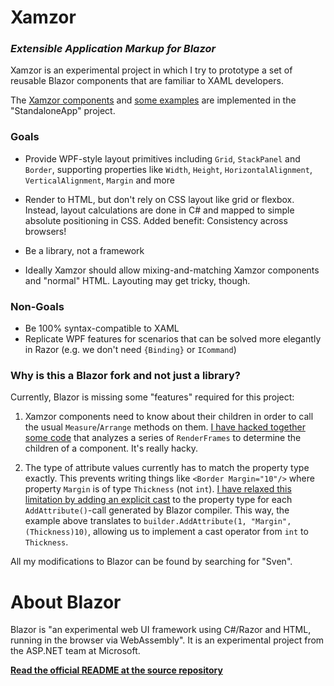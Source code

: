 # Xamzor
### _E**x**tensible **A**pplication **M**arkup for Bla**zor**_

Xamzor is an experimental project in which I try to prototype a set of reusable Blazor components that are familiar to XAML developers.

The [Xamzor components](https://github.com/SvenEV/Blazor/tree/xamzor/samples/StandaloneApp/UI) and [some examples](https://github.com/SvenEV/Blazor/blob/xamzor/samples/StandaloneApp/Pages/Index.cshtml) are implemented in the "StandaloneApp" project.

### Goals
* Provide WPF-style layout primitives including `Grid`, `StackPanel` and `Border`, supporting properties like  `Width`, `Height`, `HorizontalAlignment`, `VerticalAlignment`, `Margin` and more

* Render to HTML, but don't rely on CSS layout like grid or flexbox. Instead, layout calculations are done in C# and mapped to simple absolute positioning in CSS. Added benefit: Consistency across browsers!

* Be a library, not a framework

* Ideally Xamzor should allow mixing-and-matching Xamzor components and "normal" HTML. Layouting may get tricky, though.

### Non-Goals
* Be 100% syntax-compatible to XAML
* Replicate WPF features for scenarios that can be solved more elegantly in Razor (e.g. we don't need `{Binding}` or `ICommand`)

### Why is this a Blazor fork and not just a library?
Currently, Blazor is missing some "features" required for this project:
1. Xamzor components need to know about their children in order to call the usual `Measure`/`Arrange` methods on them. [I have hacked together some code](https://github.com/SvenEV/Blazor/blob/xamzor/src/Microsoft.AspNetCore.Blazor/SvensComponentExtensions.cs#L40) that analyzes a series of `RenderFrames` to determine the children of a component. It's really hacky.

1. The type of attribute values currently has to match the property type exactly. This prevents writing things like `<Border Margin="10"/>` where property `Margin` is of type `Thickness` (not `int`). [I have relaxed this limitation by adding an explicit cast](https://github.com/SvenEV/Blazor/blob/xamzor/src/Microsoft.AspNetCore.Blazor.Razor.Extensions/BlazorRuntimeNodeWriter.cs#L488) to the property type for each `AddAttribute()`-call generated by Blazor compiler. This way, the example above translates to `builder.AddAttribute(1, "Margin", (Thickness)10)`, allowing us to implement a cast operator from `int` to `Thickness`.

All my modifications to Blazor can be found by searching for "Sven".

# About Blazor
Blazor is "an experimental web UI framework using C#/Razor and HTML, running in the browser via WebAssembly". It is an experimental project from the ASP.NET team at Microsoft.

[**Read the official README at the source repository**](https://github.com/aspnet/Blazor)
